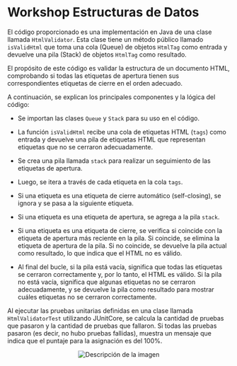 # Workshop Estructuras de Datos

El código proporcionado es una implementación en Java de una clase llamada `HtmlValidator`. Esta clase tiene un método público llamado `isValidHtml` que toma una cola (Queue) de objetos `HtmlTag` como entrada y devuelve una pila (Stack) de objetos `HtmlTag` como resultado.

El propósito de este código es validar la estructura de un documento HTML, comprobando si todas las etiquetas de apertura tienen sus correspondientes etiquetas de cierre en el orden adecuado.

A continuación, se explican los principales componentes y la lógica del código:

- Se importan las clases `Queue` y `Stack` para su uso en el código.

- La función `isValidHtml` recibe una cola de etiquetas HTML (`tags`) como entrada y devuelve una pila de etiquetas HTML que representan etiquetas que no se cerraron adecuadamente.

- Se crea una pila llamada `stack` para realizar un seguimiento de las etiquetas de apertura.

- Luego, se itera a través de cada etiqueta en la cola `tags`.

- Si una etiqueta es una etiqueta de cierre automático (self-closing), se ignora y se pasa a la siguiente etiqueta.

- Si una etiqueta es una etiqueta de apertura, se agrega a la pila `stack`.

- Si una etiqueta es una etiqueta de cierre, se verifica si coincide con la etiqueta de apertura más reciente en la pila. Si coincide, se elimina la etiqueta de apertura de la pila. Si no coincide, se devuelve la pila actual como resultado, lo que indica que el HTML no es válido.

- Al final del bucle, si la pila está vacía, significa que todas las etiquetas se cerraron correctamente y, por lo tanto, el HTML es válido. Si la pila no está vacía, significa que algunas etiquetas no se cerraron adecuadamente, y se devuelve la pila como resultado para mostrar cuáles etiquetas no se cerraron correctamente.


Al ejecutar las pruebas unitarias definidas en una clase llamada `HtmlValidatorTest` utilizando JUnitCore, se calcula la cantidad de pruebas que pasaron y la cantidad de pruebas que fallaron. Si todas las pruebas pasaron (es decir, no hubo pruebas fallidas), muestra un mensaje que indica que el puntaje para la asignación es del 100%.

<p align="center">
  <img src="url_de_la_imagen" alt="Descripción de la imagen">
</p>

